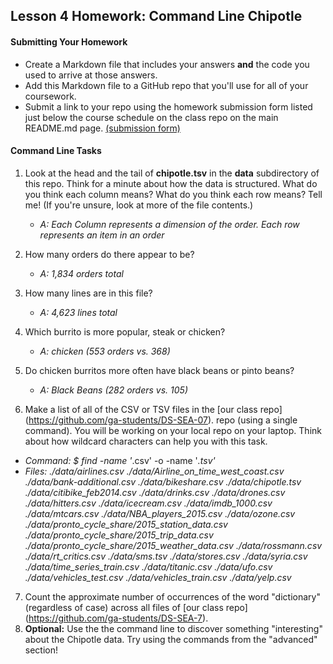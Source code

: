 ## Lesson 4 Homework: Command Line Chipotle

#### Submitting Your Homework

* Create a Markdown file that includes your answers **and** the code you used to arrive at those answers.
* Add this Markdown file to a GitHub repo that you'll use for all of your coursework.
* Submit a link to your repo using the homework submission form listed just below the course schedule on the class repo on the main README.md page. [(submission form)](https://docs.google.com/forms/d/e/1FAIpQLSewUusL-wsvGaqetR3PhKGmAWOqeMCJ28dq2S0dvplKors3yg/viewform)

#### Command Line Tasks

1. Look at the head and the tail of **chipotle.tsv** in the **data** subdirectory of this repo. Think for a minute about how the data is structured. What do you think each column means? What do you think each row means? Tell me! (If you're unsure, look at more of the file contents.)
   * *A: Each Column represents a dimension of the order.  Each row represents an item in an order*

2. How many orders do there appear to be?
   * *A: 1,834 orders total*

3. How many lines are in this file?
   * *A: 4,623 lines total*

4. Which burrito is more popular, steak or chicken?
   * *A: chicken (553 orders vs. 368)*
   
5. Do chicken burritos more often have black beans or pinto beans?
   * *A: Black Beans (282 orders vs. 105)*

6. Make a list of all of the CSV or TSV files in the [our class repo] (https://github.com/ga-students/DS-SEA-07). repo (using a single command). You will be working on your local repo on your laptop.  Think about how wildcard characters can help you with this task.
  * *Command: $ find -name '*.csv' -o -name '*.tsv'*
  * *Files:
    ./data/airlines.csv
./data/Airline_on_time_west_coast.csv
./data/bank-additional.csv
./data/bikeshare.csv
./data/chipotle.tsv
./data/citibike_feb2014.csv
./data/drinks.csv
./data/drones.csv
./data/hitters.csv
./data/icecream.csv
./data/imdb_1000.csv
./data/mtcars.csv
./data/NBA_players_2015.csv
./data/ozone.csv
./data/pronto_cycle_share/2015_station_data.csv
./data/pronto_cycle_share/2015_trip_data.csv
./data/pronto_cycle_share/2015_weather_data.csv
./data/rossmann.csv
./data/rt_critics.csv
./data/sms.tsv
./data/stores.csv
./data/syria.csv
./data/time_series_train.csv
./data/titanic.csv
./data/ufo.csv
./data/vehicles_test.csv
./data/vehicles_train.csv
./data/yelp.csv*

7. Count the approximate number of occurrences of the word "dictionary" (regardless of case) across all files of [our class repo] (https://github.com/ga-students/DS-SEA-7).
8. **Optional:** Use the the command line to discover something "interesting" about the Chipotle data. Try using the commands from the "advanced" section!
 
